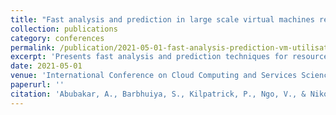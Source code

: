 ```yaml
---
title: "Fast analysis and prediction in large scale virtual machines resource utilisation"
collection: publications
category: conferences
permalink: /publication/2021-05-01-fast-analysis-prediction-vm-utilisation
excerpt: 'Presents fast analysis and prediction techniques for resource utilization in large-scale virtual machine environments to optimize cloud resource management.'
date: 2021-05-01
venue: 'International Conference on Cloud Computing and Services Science'
paperurl: ''
citation: 'Abubakar, A., Barbhuiya, S., Kilpatrick, P., Ngo, V., & Nikolopoulos, D. S. (2021). &quot;Fast analysis and prediction in large scale virtual machines resource utilisation.&quot; In <i>10th International Conference on Cloud Computing and Services Science</i>. SciTePress.'
---
```

